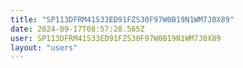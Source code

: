 ```yaml
---
title: "SP113DFRM41S33ED91FZS30F97W0B19N1WM7J0X89"
date: 2024-09-17T08:57:28.565Z
user: SP113DFRM41S33ED91FZS30F97W0B19N1WM7J0X89
layout: "users"
---
```

    